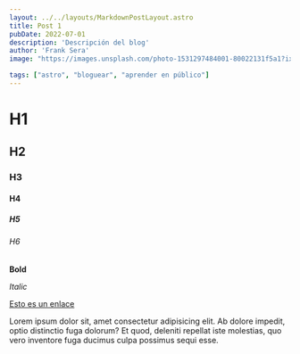 ```yaml
---
layout: ../../layouts/MarkdownPostLayout.astro
title: Post 1
pubDate: 2022-07-01
description: 'Descripción del blog'
author: 'Frank Sera'
image: "https://images.unsplash.com/photo-1531297484001-80022131f5a1?ixlib=rb-4.0.3&ixid=M3wxMjA3fDB8MHxwaG90by1wYWdlfHx8fGVufDB8fHx8fA%3D%3D&auto=format&fit=crop&w=1120&q=80"

tags: ["astro", "bloguear", "aprender en público"]
---
```

# H1
## H2
### H3
#### H4
##### H5
###### H6

**Bold**

_Italic_

[Esto es un enlace](https://uxui.fans)



Lorem ipsum dolor sit, amet consectetur adipisicing elit. Ab dolore impedit, optio distinctio fuga dolorum? Et quod, deleniti repellat iste molestias, quo vero inventore fuga ducimus culpa possimus sequi esse.

